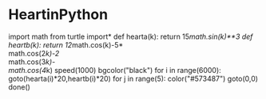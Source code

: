 # HeartinPython
import math
from turtle import*
def hearta(k):
    return 15*math.sin(k)**3
def heartb(k):
    return 12*math.cos(k)-5*\
              math.cos(2*k)-2*\
              math.cos(3*k)-\
              math.cos(4*k)
speed(1000)
bgcolor("black")
for i in range(6000):
   goto(hearta(i)*20,heartb(i)*20)
for j in range(5):
   color("#573487")
goto(0,0)
done()
